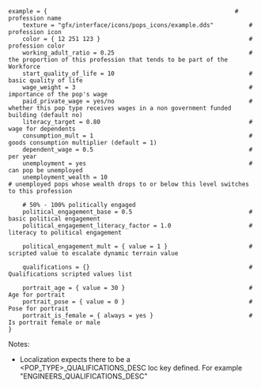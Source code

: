 ﻿    example = {														# profession name
        texture = "gfx/interface/icons/pops_icons/example.dds"			# profession icon
        color = { 12 251 123 }											# profession color
		working_adult_ratio = 0.25										# the proportion of this profession that tends to be part of the Workforce
        start_quality_of_life = 10										# basic quality of life
        wage_weight = 3													# importance of the pop's wage
        paid_private_wage = yes/no										# whether this pop type receives wages in a non government funded building (default no)
        literacy_target = 0.80											# wage for dependents
        consumption_mult = 1											# goods consumption multiplier (default = 1)
        dependent_wage = 0.5											# per year
        unemployment = yes												# can pop be unemployed
        unemployment_wealth = 10											# unemployed pops whose wealth drops to or below this level switches to this profession
        
        # 50% - 100% politically engaged
        political_engagement_base = 0.5									# basic political engagement
        political_engagement_literacy_factor = 1.0						# literacy to political engagement 
        
        political_engagement_mult = { value = 1	}						# scripted value to escalate dynamic terrain value
        
        qualifications = {}												# Qualifications scripted values list
    
        portrait_age = { value = 30 }									# Age for portrait
        portrait_pose = { value = 0 }									# Pose for portrait
        portrait_is_female = { always = yes }							# Is portrait female or male
    }

 Notes:
 - Localization expects there to be a <POP_TYPE>_QUALIFICATIONS_DESC loc key defined. For example "ENGINEERS_QUALIFICATIONS_DESC"
